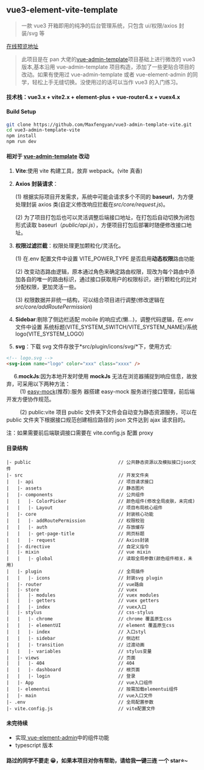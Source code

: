 ## vue3-element-vite-template

> 一款 vue3 开箱即用的纯净的后台管理系统，只包含 ui/权限/axios 封装/svg 等

[在线预览地址](https://maxfengyan.github.io/vue3-admin-template-vite/#/)

> 此项目是在 pan 大佬的<a href=https://github.com/PanJiaChen/vue-admin-template>vue-admin-template</a>项目基础上进行微改的 vue3 版本,基本沿用 vue-admin-template 项目构造，添加了一些更贴合项目的改动。如果有使用过 vue-admin-template 或者 vue-element-admin 的同学，轻松上手无缝切换。没使用过的话可以当作 vue3 的入门练习。

#### 技术栈：vue3.x + vite2.x + element-plus + vue-router4.x + vuex4.x

#### Build Setup

```bash
git clone https://github.com/Maxfengyan/vue3-admin-template-vite.git
cd vue3-admin-template-vite
npm install
npm run dev
```

#### 相对于 <a href=https://github.com/PanJiaChen/vue-admin-template>vue-admin-template</a> 改动

1. **Vite**:使用 vite 构建工具，放弃 webpack。(vite 真香)
2. **Axios 封装请求**：<br>

   (1) 根据实际项目开发需求，系统中可能会请求多个不同的 **baseurl**，为方便处理封装 axios 类(自定义修改响应拦截在*src/core/request.js*)。<br>

   (2) 为了项目打包后也可以灵活调整后端接口地址，在打包后自动切换为闭包形式读取 baseurl（_public/api.js_），方便项目打包后部署时随便修改接口地址。

3. **权限过滤拦截**：权限处理更加颗粒化/灵活化。<br>

   (1) 在.env 配置文件中设置 VITE_POWER_TYPE 是否启用**动态权限**路由功能<br>

   (2) 改变动态路由逻辑，原本通过角色来确定路由权限，现改为每个路由中添加各自的唯一的路由标识，通过接口获取用户的权限标识，进行颗粒化的比对分配权限，更加灵活一些。<br>

   (3) 权限数据并非统一结构，可以结合项目进行调整(修改逻辑在*src/core/addRoutePermission*)

4. **Sidebar**:剔除了侧边栏适配 mobile 的响应式(懒...)，调整代码逻辑，在.env 文件中设置 系统标题(VITE_SYSTEM_SWITCH/VITE_SYSTEM_NAME)/系统 logo(VITE_SYSTEM_LOGO)
5. **svg**：下载 svg 文件存放于*src/plugin/icons/svg/*下，使用方式:

```html
<!-- logo.svg -->
<svg-icon name="logo" color="xxx" class="xxxx" />
```

&nbsp;&nbsp;&nbsp;&nbsp; 6.**mockJs**:因为本地开发时使用 **mockJs** 无法在浏览器捕捉到响应信息，故放弃，可采用以下两种方法：<br>
&nbsp;&nbsp;&nbsp;&nbsp;&nbsp;&nbsp;&nbsp;&nbsp;&nbsp;(1) <a href="https://github.com/easy-mock/easy-mock">easy-mock</a>(推荐):服务
器搭建 easy-mock 服务进行接口管理，前后端开发方便协作规范。<br>

&nbsp;&nbsp;&nbsp;&nbsp;&nbsp;&nbsp;&nbsp;&nbsp;&nbsp;(2) public:vite 项目 public 文件夹下文件会自动变为静态资源服务，可以在 public 文件夹下根据接口规范创建相应路径的 json 文件达到 ajax 请求目的。

注：如果需要前后端联调接口需要在 vite.config.js 配置 proxy

#### 目录结构

```
|- public                                // 公共静态资源以及模拟接口json文件
|- src                                   // 开发文件夹
|   |- api                               // 项目请求接口
|   |- assets                            // 静态图片
|   |- components                        // 公共组件
|   |   |- ColorPicker                   // 颜色组件(修改全局皮肤，未完成)
|   |   |- Layout                        // 项目布局核心组件
|   |- core                              // 封装核心功能
|   |   |- addRoutePermission            // 权限校验
|   |   |- auth                          // 存放缓存
|   |   |- get-page-title                // 网页标题
|   |   |- request                       // Axios封装
|   |- directive                         // 自定义指令
|   |- mixin                             // vue mixin
|   |   |- global                        // 读取全局参数(颜色组件相关，未用)
|   |- plugin                            // 全局插件
|   |   |- icons                         // 封装svg plugin
|   |- router                            // vue路由
|   |- store                             // vuex
|   |   |- modules                       // vuex modules
|   |   |- getters                       // vuex getters
|   |   |- index                         // vuex入口
|   |- stylus                            // css-stylus
|   |   |- chrome                        // chrome 覆盖原生css
|   |   |- elementUI                     // element 覆盖原生css
|   |   |- index                         // 入口styl
|   |   |- sidebar                       // 侧边栏
|   |   |- transition                    // 过渡动画
|   |   |- variables                     // stylus变量
|   |- views                             // 页面
|   |   |- 404                           // 404
|   |   |- dashboard                     // 根页面
|   |   |- login                         // 登录
|   |- App                               // vue入口组件
|   |- elementui                         // 按需加载elementui组件
|   |- main                              // vue入口文件
|- .env                                  // 全局配置参数
|- vite.config.js                        // vite配置文件
```

#### 未完待续

- 实现<a href="https://github.com/PanJiaChen/vue-element-admin"> vue-element-admin</a>中的组件功能
- typescript 版本

#### 路过的同学不要走 😀，如果本项目对你有帮助，请给我~~一键三连~~ 一个 star⭐~
